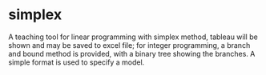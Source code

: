 simplex
=======

A teaching tool for linear programming with simplex method, tableau will be shown and may be saved to excel file; for integer programming, a branch and bound method is provided, with a binary tree showing the branches. A simple format is used to specify a model.
